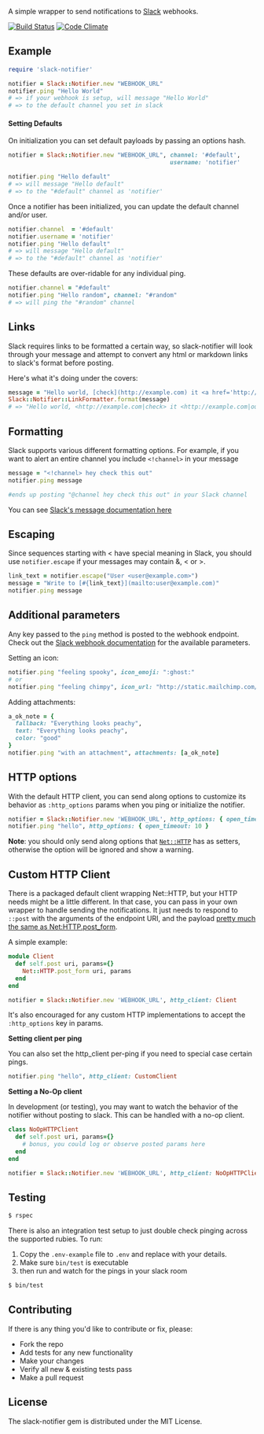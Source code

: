 A simple wrapper to send notifications to [Slack](https://slack.com/) webhooks.

[![Build Status](https://travis-ci.org/stevenosloan/slack-notifier.svg?branch=master)](https://travis-ci.org/stevenosloan/slack-notifier)  [![Code Climate](https://codeclimate.com/github/stevenosloan/slack-notifier.svg)](https://codeclimate.com/github/stevenosloan/slack-notifier)


## Example

```ruby
require 'slack-notifier'

notifier = Slack::Notifier.new "WEBHOOK_URL"
notifier.ping "Hello World"
# => if your webhook is setup, will message "Hello World"
# => to the default channel you set in slack
```


#### Setting Defaults

On initialization you can set default payloads by passing an options hash.

```ruby
notifier = Slack::Notifier.new "WEBHOOK_URL", channel: '#default',
                                              username: 'notifier'

notifier.ping "Hello default"
# => will message "Hello default"
# => to the "#default" channel as 'notifier'
```

Once a notifier has been initialized, you can update the default channel and/or user.

```ruby
notifier.channel  = '#default'
notifier.username = 'notifier'
notifier.ping "Hello default"
# => will message "Hello default"
# => to the "#default" channel as 'notifier'
```

These defaults are over-ridable for any individual ping.

```ruby
notifier.channel = "#default"
notifier.ping "Hello random", channel: "#random"
# => will ping the "#random" channel
```


## Links

Slack requires links to be formatted a certain way, so slack-notifier will look through your message and attempt to convert any html or markdown links to slack's format before posting.

Here's what it's doing under the covers:

```ruby
message = "Hello world, [check](http://example.com) it <a href='http://example.com'>out</a>"
Slack::Notifier::LinkFormatter.format(message)
# => "Hello world, <http://example.com|check> it <http://example.com|out>"
```

## Formatting

Slack supports various different formatting options.  For example, if you want to alert an entire channel you include `<!channel>` in your message

```ruby
message = "<!channel> hey check this out"
notifier.ping message

#ends up posting "@channel hey check this out" in your Slack channel
```

You can see [Slack's message documentation here](https://api.slack.com/docs/formatting) 

## Escaping

Since sequences starting with < have special meaning in Slack, you should use `notifier.escape` if your messages may contain &, < or >.

```ruby
link_text = notifier.escape("User <user@example.com>")
message = "Write to [#{link_text}](mailto:user@example.com)"
notifier.ping message
```

## Additional parameters

Any key passed to the `ping` method is posted to the webhook endpoint. Check out the [Slack webhook documentation](https://my.slack.com/services/new/incoming-webhook) for the available parameters.

Setting an icon:

```ruby
notifier.ping "feeling spooky", icon_emoji: ":ghost:"
# or
notifier.ping "feeling chimpy", icon_url: "http://static.mailchimp.com/web/favicon.png"
```

Adding attachments:

```ruby
a_ok_note = {
  fallback: "Everything looks peachy",
  text: "Everything looks peachy",
  color: "good"
}
notifier.ping "with an attachment", attachments: [a_ok_note]
```


## HTTP options

With the default HTTP client, you can send along options to customize its behavior as `:http_options` params when you ping or initialize the notifier.

```ruby
notifier = Slack::Notifier.new 'WEBHOOK_URL', http_options: { open_timeout: 5 }
notifier.ping "hello", http_options: { open_timeout: 10 }
```

**Note**: you should only send along options that [`Net::HTTP`](http://ruby-doc.org/stdlib-2.2.0/libdoc/net/http/rdoc/Net/HTTP.html) has as setters, otherwise the option will be ignored and show a warning.


## Custom HTTP Client

There is a packaged default client wrapping Net::HTTP, but your HTTP needs might be a little different. In that case, you can pass in your own wrapper to handle sending the notifications. It just needs to respond to `::post` with the arguments of the endpoint URI, and the payload [pretty much the same as Net:HTTP.post_form](http://ruby-doc.org/stdlib-2.1.2/libdoc/net/http/rdoc/Net/HTTP.html#method-c-post_form).

A simple example:
```ruby
module Client
  def self.post uri, params={}
    Net::HTTP.post_form uri, params
  end
end

notifier = Slack::Notifier.new 'WEBHOOK_URL', http_client: Client
```

It's also encouraged for any custom HTTP implementations to accept the `:http_options` key in params.

**Setting client per ping**

You can also set the http_client per-ping if you need to special case certain pings.

```ruby
notifier.ping "hello", http_client: CustomClient
```

**Setting a No-Op client**

In development (or testing), you may want to watch the behavior of the notifier without posting to slack. This can be handled with a no-op client.

```ruby
class NoOpHTTPClient
  def self.post uri, params={}
    # bonus, you could log or observe posted params here
  end
end

notifier = Slack::Notifier.new 'WEBHOOK_URL', http_client: NoOpHTTPClient
```


Testing
-------

```bash
$ rspec
```

There is also an integration test setup to just double check pinging across the supported rubies. To run:

1. Copy the `.env-example` file to `.env` and replace with your details.
2. Make sure `bin/test` is executable
3. then run and watch for the pings in your slack room

```bash
$ bin/test
```


Contributing
------------

If there is any thing you'd like to contribute or fix, please:

- Fork the repo
- Add tests for any new functionality
- Make your changes
- Verify all new & existing tests pass
- Make a pull request


License
-------
The slack-notifier gem is distributed under the MIT License.
